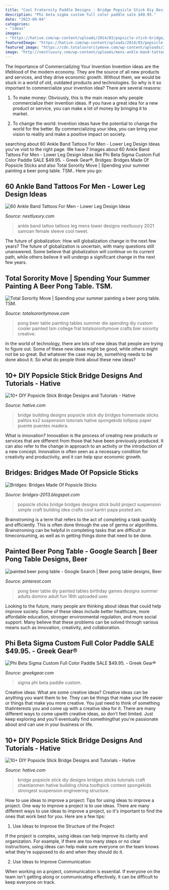 ```yaml
---
title: "Cool Fraternity Paddle Designs : Bridge Popsicle Stick Diy Designs Bridges Sticks Tutorials Craft Chaotianmen Hative Building China Toothpick Contest Spongekids Strongest Suspension Engineering Structure"
description: "Phi beta sigma custom full color paddle sale $49.95."
date: "2023-09-04"
categories:
- "ideas"
images:
- "https://hative.com/wp-content/uploads/2014/03/popsicle-stick-bridge/9-diy-chaotianmen-bridge-model.JPG"
featuredImage: "https://hative.com/wp-content/uploads/2014/03/popsicle-stick-bridge/11-homemade-bridge-building.jpg"
featured_image: "https://cdn.totalsororitymove.com/wp-content/uploads/2015/07/0e0cd8156ea5ec288863f7a6710305d9-670x1024.jpg"
image: "http://nextluxury.com/wp-content/uploads/mens-ankle-band-tattoo-design-ideas-with-flowers.jpg"
---
```



The Importance of Commercializing Your Invention
Invention ideas are the lifeblood of the modern economy. They are the source of all new products and services, and they drive economic growth. Without them, we would be stuck in a world of old, outdated products and technologies.
So why is it so important to commercialize your invention idea? There are several reasons:

1. To make money: Obviously, this is the main reason why people commercialize their invention ideas. If you have a great idea for a new product or service, you can make a lot of money by bringing it to market.

2. To change the world: Invention ideas have the potential to change the world for the better. By commercializing your idea, you can bring your vision to reality and make a positive impact on society.


	

		
searching about 60 Ankle Band Tattoos For Men - Lower Leg Design Ideas you've visit to the right page. We have 7 Images about 60 Ankle Band Tattoos For Men - Lower Leg Design Ideas like Phi Beta Sigma Custom Full Color Paddle SALE $49.95. - Greek Gear®, Bridges: Bridges Made Of Popsicle Sticks and also Total Sorority Move | Spending your summer painting a beer pong table. TSM.. Here you go:
		
    
## 60 Ankle Band Tattoos For Men - Lower Leg Design Ideas

<img loading=lazy src="http://nextluxury.com/wp-content/uploads/mens-ankle-band-tattoo-design-ideas-with-flowers.jpg" onerror="this.onerror=null;this.src='https://tse2.mm.bing.net/th?id=OIP.2UftgUYqQYP9Flg-CmCZoAHaHO&amp;pid=15.1';" alt="60 Ankle Band Tattoos For Men - Lower Leg Design Ideas">

_Source: nextluxury.com_

>ankle band tattoo tattoos leg mens lower designs nextluxury 2021 samoan female sleeve cool tweet. 

	

The future of globalization: How will globalization change in the next few years?
The future of globalization is uncertain, with many questions still unanswered. Some believe that globalization will continue on its current path, while others believe it will undergo a significant change in the next few years.

    
## Total Sorority Move | Spending Your Summer Painting A Beer Pong Table. TSM.

<img loading=lazy src="https://cdn.totalsororitymove.com/wp-content/uploads/2015/07/0e0cd8156ea5ec288863f7a6710305d9-670x1024.jpg" onerror="this.onerror=null;this.src='https://tse4.mm.bing.net/th?id=OIP.lHwy14-jjEPrh2qY4zgNhQHaLU&amp;pid=15.1';" alt="Total Sorority Move | Spending your summer painting a beer pong table. TSM.">

_Source: totalsororitymove.com_

>pong beer table painting tables summer die spending diy custom cooler painted tsm college frat totalsororitymove crafts bier sorority creative. 

	

In the world of technology, there are lots of new ideas that people are trying to figure out. Some of these new ideas might be good, while others might not be so great. But whatever the case may be, something needs to be done about it. So what do people think about these new ideas?

    
## 10+ DIY Popsicle Stick Bridge Designs And Tutorials - Hative

<img loading=lazy src="https://hative.com/wp-content/uploads/2014/03/popsicle-stick-bridge/11-homemade-bridge-building.jpg" onerror="this.onerror=null;this.src='https://tse3.mm.bing.net/th?id=OIP.6yczK21LpzszM6bZXh1LOwHaD8&amp;pid=15.1';" alt="10+ DIY Popsicle Stick Bridge Designs and Tutorials - Hative">

_Source: hative.com_

>bridge building designs popsicle stick diy bridges homemade sticks palitos ks2 suspension tutorials hative spongekids lollipop paper puente puentes madera. 

	

What is innovation?
Innovation is the process of creating new products or services that are different from those that have been previously produced. It can also refer to the change in approach to an activity or the introduction of a new concept. Innovation is often seen as a necessary condition for creativity and productivity, and it can help spur economic growth.

    
## Bridges: Bridges Made Of Popsicle Sticks

<img loading=lazy src="http://2.bp.blogspot.com/-15VTIbd6qAU/UQeQiKsAd9I/AAAAAAAAaKY/ybST17SVwio/s1600/popsicle-bridge.jpg" onerror="this.onerror=null;this.src='https://tse2.mm.bing.net/th?id=OIP.bMQQUuFx-jopJ53N99vIBgHaFj&amp;pid=15.1';" alt="Bridges: Bridges Made Of Popsicle Sticks">

_Source: bridges-2013.blogspot.com_

>popsicle sticks bridge bridges designs stick build project suspension simple craft building idea crafts cool kantri papa posted am. 

	

Brainstroming is a term that refers to the act of completing a task quickly and efficiently. This is often done through the use of germs or algorithms. Brainstroming can be helpful in completing tasks that are difficult or timeconsuming, as well as in getting things done that need to be done.

    
## Painted Beer Pong Table - Google Search | Beer Pong Table Designs, Beer

<img loading=lazy src="https://i.pinimg.com/originals/57/e9/9f/57e99f5fa2155ff6e149aec639acb83b.jpg" onerror="this.onerror=null;this.src='https://tse3.mm.bing.net/th?id=OIP.4-EaugR7pA0wEWod5n_bhgHaJ3&amp;pid=15.1';" alt="painted beer pong table - Google Search | Beer pong table designs, Beer">

_Source: pinterest.com_

>pong beer table diy painted tables birthday games designs summer adults domino adult fun 16th uploaded user. 

	

Looking to the future, many people are thinking about ideas that could help improve society. Some of these ideas include better healthcare, more affordable education, stronger environmental regulation, and more social support. Many believe that these problems can be solved through various means such as innovation, creativity, and collaboration.

    
## Phi Beta Sigma Custom Full Color Paddle SALE $49.95. - Greek Gear®

<img loading=lazy src="https://images.yswcdn.com/-6339834339558391736-ql-85/400/800/aah/inarush/phi-beta-sigma-custom-full-color-paddle-46.jpg" onerror="this.onerror=null;this.src='https://tse1.mm.bing.net/th?id=OIP.n2lbN7jMfiaFBrAeRKJm9QAAAA&amp;pid=15.1';" alt="Phi Beta Sigma Custom Full Color Paddle SALE $49.95. - Greek Gear®">

_Source: greekgear.com_

>sigma phi beta paddle custom. 

	

Creative ideas: What are some creative ideas?
Creative ideas can be anything you want them to be. They can be things that make your life easier or things that make you more creative. You just need to think of something thatinterests you and come up with a creative idea for it. There are many different ways to come upwith creative ideas, so don't feel limited. Just keep exploring and you'll eventually find somethingthat you're passionate about and can use in your business or life.

    
## 10+ DIY Popsicle Stick Bridge Designs And Tutorials - Hative

<img loading=lazy src="https://hative.com/wp-content/uploads/2014/03/popsicle-stick-bridge/9-diy-chaotianmen-bridge-model.JPG" onerror="this.onerror=null;this.src='https://tse4.mm.bing.net/th?id=OIP.uicTjhGeXF3qo2OWO0CqOQHaFj&amp;pid=15.1';" alt="10+ DIY Popsicle Stick Bridge Designs and Tutorials - Hative">

_Source: hative.com_

>bridge popsicle stick diy designs bridges sticks tutorials craft chaotianmen hative building china toothpick contest spongekids strongest suspension engineering structure. 

	

How to use ideas to improve a project: Tips for using ideas to improve a project.
One way to improve a project is to use ideas. There are many different ways to use ideas to improve a project, so it's important to find the ones that work best for you. Here are a few tips:
1. Use Ideas to Improve the Structure of the Project

If the project is complex, using ideas can help improve its clarity and organization. For example, if there are too many steps or no clear instructions, using ideas can help make sure everyone on the team knows what they're supposed to do and when they should do it.

2. Use Ideas to Improve Communication

When working on a project, communication is essential. If everyone on the team isn't getting along or communicating effectively, it can be difficult to keep everyone on track.

